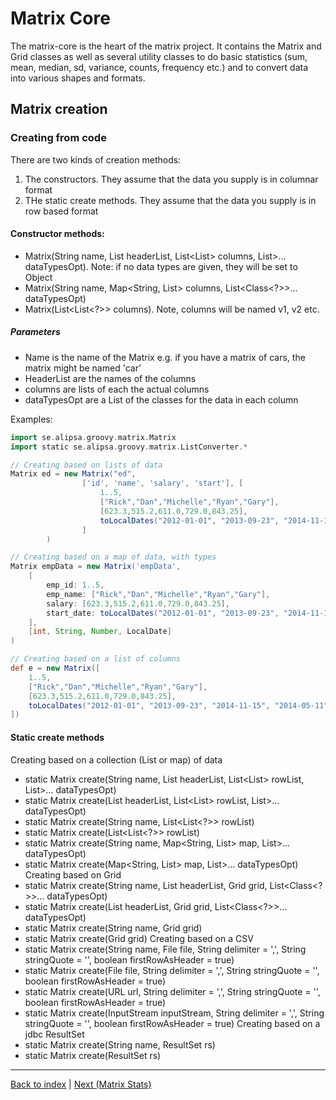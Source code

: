 # Matrix Core

The matrix-core is the heart of the matrix project. It
contains the Matrix and Grid classes as well as several utility classes to
do basic statistics (sum, mean, median, sd, variance, counts, frequency etc.) and to
convert data into various shapes and formats.

## Matrix creation

### Creating from code
There are two kinds of creation methods:
1. The constructors. They assume that the data you supply is in columnar format
2. THe static create methods. They assume that the data you supply is in row based format

#### Constructor methods:
- Matrix(String name, List<String> headerList, List<List<?>> columns, List<Class<?>>... dataTypesOpt). Note: if no data types are given, they will be set to Object
- Matrix(String name, Map<String, List<String>> columns, List<Class<?>>... dataTypesOpt)
- Matrix(List<List<?>> columns). Note, columns will be named v1, v2 etc.


##### Parameters
- Name is the name of the Matrix e.g. if you have a matrix of cars, the matrix might be named 'car'
- HeaderList are the names of the columns
- columns are lists of each the actual columns
- dataTypesOpt are a List of the classes for the data in each column

Examples:
```groovy
import se.alipsa.groovy.matrix.Matrix
import static se.alipsa.groovy.matrix.ListConverter.*

// Creating based on lists of data
Matrix ed = new Matrix("ed",
                ['id', 'name', 'salary', 'start'], [
                    1..5,
                    ["Rick","Dan","Michelle","Ryan","Gary"],
                    [623.3,515.2,611.0,729.0,843.25],
                    toLocalDates("2012-01-01", "2013-09-23", "2014-11-15", "2014-05-11", "2015-03-27")
                ]
        )

// Creating based on a map of data, with types
Matrix empData = new Matrix('empData',
    [
        emp_id: 1..5,
        emp_name: ["Rick","Dan","Michelle","Ryan","Gary"],
        salary: [623.3,515.2,611.0,729.0,843.25],
        start_date: toLocalDates("2012-01-01", "2013-09-23", "2014-11-15", "2014-05-11", "2015-03-27")
    ],
    [int, String, Number, LocalDate]
)

// Creating based on a list of columns
def e = new Matrix([
    1..5,
    ["Rick","Dan","Michelle","Ryan","Gary"],
    [623.3,515.2,611.0,729.0,843.25],
    toLocalDates("2012-01-01", "2013-09-23", "2014-11-15", "2014-05-11", "2015-03-27")
])
```      

#### Static create methods
Creating based on a collection (List or map) of data
- static Matrix create(String name, List<String> headerList, List<List<?>> rowList, List<Class<?>>... dataTypesOpt)
- static Matrix create(List<String> headerList, List<List<?>> rowList, List<Class<?>>... dataTypesOpt)
- static Matrix create(String name, List<List<?>> rowList)
- static Matrix create(List<List<?>> rowList)
- static Matrix create(String name, Map<String, List<?>> map, List<Class<?>>... dataTypesOpt)
- static Matrix create(Map<String, List<?>> map, List<Class<?>>... dataTypesOpt)
Creating based on Grid
- static Matrix create(String name, List<String> headerList, Grid grid, List<Class<?>>... dataTypesOpt)
- static Matrix create(List<String> headerList, Grid grid, List<Class<?>>... dataTypesOpt)
- static Matrix create(String name, Grid grid)
- static Matrix create(Grid grid)
Creating based on a CSV
- static Matrix create(String name, File file, String delimiter = ',', String stringQuote = '', boolean firstRowAsHeader = true)
- static Matrix create(File file, String delimiter = ',', String stringQuote = '', boolean firstRowAsHeader = true)
- static Matrix create(URL url, String delimiter = ',', String stringQuote = '', boolean firstRowAsHeader = true)
- static Matrix create(InputStream inputStream, String delimiter = ',', String stringQuote = '', boolean firstRowAsHeader = true)
Creating based on a jdbc ResultSet
- static Matrix create(String name, ResultSet rs)
- static Matrix create(ResultSet rs)


---
[Back to index](cookbook.md)  |  [Next (Matrix Stats)](matrix-stats.md)